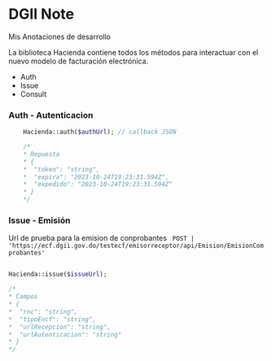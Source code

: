 # DGII Note
Mis Anotaciones de desarrollo

<p>La biblioteca Hacienda contiene todos los métodos para interactuar con el nuevo modelo de facturación electrónica.</p>

- Auth
- Issue
- Consult

### Auth - Autenticacion

```php	
	Hacienda::auth($authUrl); // callback JSON

	/*
	* Repuesta
	* {
	*  "token": "string",
	*  "expira": "2023-10-24T19:23:31.594Z",
	*  "expedido": "2023-10-24T19:23:31.594Z"
	* }
	*/
```

### Issue - Emisión

Url de prueba para la emision de conprobantes
` POST | 'https://ecf.dgii.gov.do/testecf/emisorreceptor/api/Emision/EmisionComprobantes'`

```php

Hacienda::issue($issueUrl);

/*
* Campos
* {
*  "rnc": "string",
*  "tipoEncf": "string",
*  "urlRecepcion": "string",
*  "urlAutenticacion": "string"
* }
*/
```
